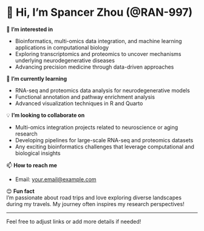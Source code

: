 # 👋 Hi, I’m Spancer Zhou (@RAN-997)  

👀 **I’m interested in**  
- Bioinformatics, multi-omics data integration, and machine learning applications in computational biology  
- Exploring transcriptomics and proteomics to uncover mechanisms underlying neurodegenerative diseases  
- Advancing precision medicine through data-driven approaches  

🌱 **I’m currently learning**  
- RNA-seq and proteomics data analysis for neurodegenerative models  
- Functional annotation and pathway enrichment analysis  
- Advanced visualization techniques in R and Quarto  

💡 **I’m looking to collaborate on**  
- Multi-omics integration projects related to neuroscience or aging research  
- Developing pipelines for large-scale RNA-seq and proteomics datasets  
- Any exciting bioinformatics challenges that leverage computational and biological insights  

📫 **How to reach me**  
- Email: [your.email@example.com](mailto:zxz1583.case.edu)   

😊 **Fun fact**  
I’m passionate about road trips and love exploring diverse landscapes during my travels. My journey often inspires my research perspectives!

---

Feel free to adjust links or add more details if needed!


<!---
RAN-997/RAN-997 is a ✨ special ✨ repository because its `README.md` (this file) appears on your GitHub profile.
You can click the Preview link to take a look at your changes.
--->
